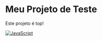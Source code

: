 # Meu Projeto de Teste

Este projeto é top!

[![JavaScript](https://badgen.net/badge/lang/JavaScript/f7df1e?icon=github)](https://developer.mozilla.org/pt-BR/docs/Web/JavaScript)
